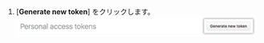 1. [**Generate new token**] をクリックします。 ![[Generate new token] ボタン](/assets/images/help/settings/generate_new_token.png)
